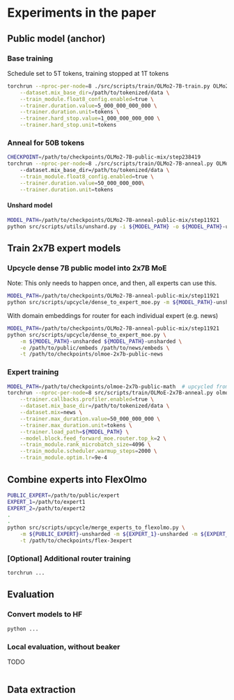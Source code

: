 
# Experiments in the paper

## Public model (anchor)

### Base training

Schedule set to 5T tokens, training stopped at 1T tokens

```bash
torchrun --nproc-per-node=8 ./src/scripts/train/OLMo2-7B-train.py OLMo2-7B-public-mix \
    --dataset.mix_base_dir=/path/to/tokenized/data \
    --train_module.float8_config.enabled=true \
    --trainer.duration.value=5_000_000_000_000 \
    --trainer.duration.unit=tokens \
    --trainer.hard_stop.value=1_000_000_000_000 \
    --trainer.hard_stop.unit=tokens
```

### Anneal for 50B tokens

```bash
CHECKPOINT=/path/to/checkpoints/OLMo2-7B-public-mix/step238419
torchrun --nproc-per-node=8 ./src/scripts/train/OLMo2-7B-anneal.py OLMo2-7B-anneal-public-mix ${CHECKPOINT}
    --dataset.mix_base_dir=/path/to/tokenized/data \
    --train_module.float8_config.enabled=true \
    --trainer.duration.value=50_000_000_000\
    --trainer.duration.unit=tokens
```

#### Unshard model

```bash
MODEL_PATH=/path/to/checkpoints/OLMo2-7B-anneal-public-mix/step11921
python src/scripts/utils/unshard.py -i ${MODEL_PATH} -o ${MODEL_PATH}-unsharded
```


## Train 2x7B expert models

### Upcycle dense 7B public model into 2x7B MoE

Note: This only needs to happen once, and then, all experts can use this.

```bash
MODEL_PATH=/path/to/checkpoints/OLMo2-7B-anneal-public-mix/step11921
python src/scripts/upcycle/dense_to_expert_moe.py -m ${MODEL_PATH}-unsharded ${MODEL_PATH}-unsharded -t /path/to/checkpoints/olmoe-2x7b-public-public
```

With domain embeddings for router for each individual expert (e.g. news)

```bash
MODEL_PATH=/path/to/checkpoints/OLMo2-7B-anneal-public-mix/step11921
python src/scripts/upcycle/dense_to_expert_moe.py \
    -m ${MODEL_PATH}-unsharded ${MODEL_PATH}-unsharded \
    -e /path/to/public/embeds /path/to/news/embeds \
    -t /path/to/checkpoints/olmoe-2x7b-public-news
```


### Expert training

```bash
MODEL_PATH=/path/to/checkpoints/olmoe-2x7b-public-math  # upcycled from previous step
torchrun --nproc-per-node=8 src/scripts/train/OLMoE-2x7B-anneal.py olmoe-2x7B-news_top2_grit_learnbias \
    --trainer.callbacks.profiler.enabled=true \
    --dataset.mix_base_dir=/path/to/tokenized/data \
    --dataset.mix=news \
    --trainer.max_duration.value=50_000_000_000 \
    --trainer.max_duration.unit=tokens \
    --trainer.load_path=${MODEL_PATH} \
    --model.block.feed_forward_moe.router.top_k=2 \
    --train_module.rank_microbatch_size=4096 \
    --train_module.scheduler.warmup_steps=2000 \
    --train_module.optim.lr=9e-4
```

## Combine experts into FlexOlmo

```bash
PUBLIC_EXPERT=/path/to/public/expert
EXPERT_1=/path/to/expert1
EXPERT_2=/path/to/expert2
.
.
python src/scripts/upcycle/merge_experts_to_flexolmo.py \
    -m ${PUBLIC_EXPERT}-unsharded -m ${EXPERT_1}-unsharded -m ${EXPERT_2}-unsharded [..OTHER EXPERTS]  \
    -t /path/to/checkpoints/flex-3expert
```

### [Optional] Additional router training

```bash
torchrun ...
```

## Evaluation

### Convert models to HF

```bash
python ...
```

### Local evaluation, without beaker

TODO
```
```

## Data extraction